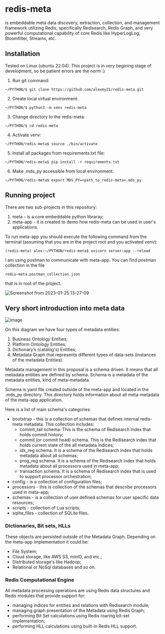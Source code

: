 # redis-meta

is embeddable meta data discovery, extraction, collection, and management framework utilizing Redis, specifically Redisearch, Redis Graph, and very powerful computational capability of core Redis like HyperLogLog, Bloomfilter, Streams, etc.

## Installation

Tested on Linux (ubuntu 22.04). This project is in very begining stage of development, so be patient errors are the norm :)

1. Run git command:

`~/PYTHON/$ git clone https://github.com/alexmy21/redis-meta.git`

2. Create local virtual environment:

`~/PYTHON/$ python3 -m venv redis-meta`

3. Change directory to the redis-meta:

`~/PYTHON/$ cd redis-meta`

4. Activate venv:

`~/PYTHON/redis-meta$ source ./bin/activate`

5. Install all packages from requirements.txt file:

`~/PYTHON/redis-meta$ pip install -r requirements.txt `

6. Make .mds_py accessible from local environment:

`~/PYTHON/redis-meta$ export MDS_PY=<path_to_redis-meta>.mds_py`

## Running project

There are two sub-projects in this repository:

1. meta - is a core embeddable python libraray;
2. meta-app - it is created to demo how redis-meta can be used in user's applications.

To run meta-app you should execute the following command from the terminal (assuming that you are in the project root and you activated venv):

`(redis-meta) alex:~/PYTHON/redis-meta$ uvicorn server:app --reload`

I am using postman to communicate with meta-app. You can find postman collection in the file

`redis-meta.postman_collection.json`

that is in root of the project.

![Screenshot from 2023-01-25 13-27-09](https://user-images.githubusercontent.com/1112548/214653070-49debd90-a486-4fab-8063-e37c53f4306f.png)


## Very short introduction into meta data

![image](https://user-images.githubusercontent.com/1112548/214657224-c294c0e4-bd77-4200-abc5-b7cf133fa716.png)

On this diagram we have four types of metadata entities:

1. Business Ontology Entities;
2. Platform Ontology Entities;
3. Dictionary’s (catalog's) Entities;
4. Metadata Graph that represents different types of data-sets (instances of the metadata Entities).

Metadata management in this proposal is a schema driven. It means that all metadata entities are defined by schema. Schema is a metadata of the metadata entities, kind of meta-metadata.

Schema is yaml file created outside of the meta-app and located in the .mds_py directory. This directory holds information about all meta-metadata of the meta-app application.

Here is a list of main schema's categories:
- bootstrap - this is a collection of schemas that defines internal redis-meta metadata. This collection includes:
  - commit_tail schema. This is the schema of Redisearch index that holds commit history;
  - commit (or commit head) schema. This is the Redisearch index that holds current state of the all metadata indices;
  - idx_reg schema. It is a schema of the Redisearch index that holds metadata about all schemas;
  - prog_reg schema. It is a schema of the Redisearch index that holds metadata about all processors used in meta-app;
  - transaction schema. It is a schema of Redisearch index that is used to support processor orchestration;
- config - is a collection of configuration files;
- processors - this is collection of the schemas that describe processors used in meta-app;
- schemas - is a collection of user defined schemas for user specific data resources;
- scripts - collection of Lua scripts;
- sqlite_files - collection of SQLite files.

### Dictionaries, Bit sets, HLLs

These objects are persisted outside of the Metadata Graph. Depending on the meta-app implementation it could be:
- File System;
- Cloud storage, like AWS S3, minIO, and etc.;
- Distributed storage's like Hadoop;
- Relational or NoSql databases and so on.

### Redis Computational Engine

All metadata processing operations are using Redis data structures and Redis modules that provide support for:
- managing indices for entities and relations with Redisearch module;
- managing graph presentation of the Metadata using Redis Graph;
- performing Bit Set calculations using Redis roaring bit-set implementation;
- performing HLL calculations using built-in Redis HLL support.





